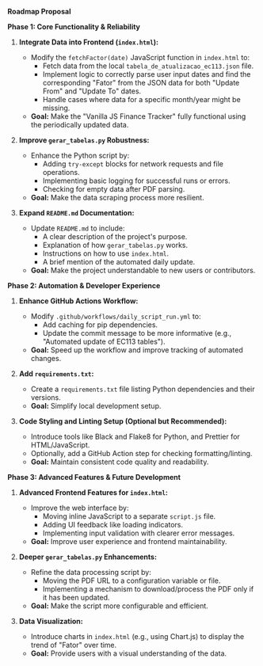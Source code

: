 **Roadmap Proposal**

**Phase 1: Core Functionality & Reliability**

1.  **Integrate Data into Frontend (`index.html`):**
    *   Modify the `fetchFactor(date)` JavaScript function in `index.html` to:
        *   Fetch data from the local `tabela_de_atualizacao_ec113.json` file.
        *   Implement logic to correctly parse user input dates and find the corresponding "Fator" from the JSON data for both "Update From" and "Update To" dates.
        *   Handle cases where data for a specific month/year might be missing.
    *   **Goal:** Make the "Vanilla JS Finance Tracker" fully functional using the periodically updated data.

2.  **Improve `gerar_tabelas.py` Robustness:**
    *   Enhance the Python script by:
        *   Adding `try-except` blocks for network requests and file operations.
        *   Implementing basic logging for successful runs or errors.
        *   Checking for empty data after PDF parsing.
    *   **Goal:** Make the data scraping process more resilient.

3.  **Expand `README.md` Documentation:**
    *   Update `README.md` to include:
        *   A clear description of the project's purpose.
        *   Explanation of how `gerar_tabelas.py` works.
        *   Instructions on how to use `index.html`.
        *   A brief mention of the automated daily update.
    *   **Goal:** Make the project understandable to new users or contributors.

**Phase 2: Automation & Developer Experience**

1.  **Enhance GitHub Actions Workflow:**
    *   Modify `.github/workflows/daily_script_run.yml` to:
        *   Add caching for pip dependencies.
        *   Update the commit message to be more informative (e.g., "Automated update of EC113 tables").
    *   **Goal:** Speed up the workflow and improve tracking of automated changes.

2.  **Add `requirements.txt`:**
    *   Create a `requirements.txt` file listing Python dependencies and their versions.
    *   **Goal:** Simplify local development setup.

3.  **Code Styling and Linting Setup (Optional but Recommended):**
    *   Introduce tools like Black and Flake8 for Python, and Prettier for HTML/JavaScript.
    *   Optionally, add a GitHub Action step for checking formatting/linting.
    *   **Goal:** Maintain consistent code quality and readability.

**Phase 3: Advanced Features & Future Development**

1.  **Advanced Frontend Features for `index.html`:**
    *   Improve the web interface by:
        *   Moving inline JavaScript to a separate `script.js` file.
        *   Adding UI feedback like loading indicators.
        *   Implementing input validation with clearer error messages.
    *   **Goal:** Improve user experience and frontend maintainability.

2.  **Deeper `gerar_tabelas.py` Enhancements:**
    *   Refine the data processing script by:
        *   Moving the PDF URL to a configuration variable or file.
        *   Implementing a mechanism to download/process the PDF only if it has been updated.
    *   **Goal:** Make the script more configurable and efficient.

3.  **Data Visualization:**
    *   Introduce charts in `index.html` (e.g., using Chart.js) to display the trend of "Fator" over time.
    *   **Goal:** Provide users with a visual understanding of the data.
